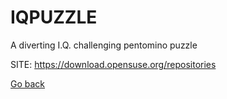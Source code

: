 # IQPUZZLE
 
 A diverting I.Q. challenging pentomino puzzle
 
 SITE: https://download.opensuse.org/repositories

 [Go back](https://portable-linux-apps.github.io/apps.html)
